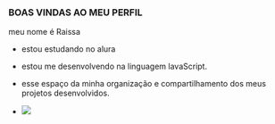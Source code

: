 ### BOAS VINDAS AO MEU PERFIL 
meu nome é Raissa 

- estou estudando no alura
- estou me desenvolvendo na linguagem lavaScript.
- esse espaço da minha organização e compartilhamento dos meus projetos desenvolvidos.

- ![](https://media.tenor.com/BUBFQczggAUAAAAC/carrossel-davi-rabinovich.gif)
